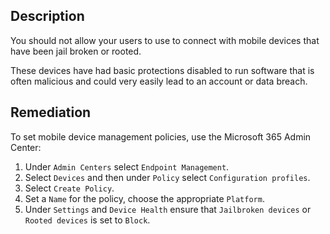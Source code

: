 ## Description

You should not allow your users to use to connect with mobile devices that have been jail broken or rooted.

These devices have had basic protections disabled to run software that is often malicious and could very easily lead to an account or data breach.

## Remediation

To set mobile device management policies, use the Microsoft 365 Admin Center:

1. Under `Admin Centers` select `Endpoint Management`.
2. Select `Devices` and then under `Policy` select `Configuration profiles`.
3. Select `Create Policy`.
4. Set a `Name` for the policy, choose the appropriate `Platform`.
5. Under `Settings` and `Device Health` ensure that `Jailbroken devices` or `Rooted devices` is set to `Block`.
